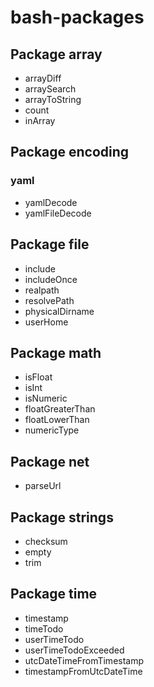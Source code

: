 # bash-packages

## Package array
* arrayDiff
* arraySearch
* arrayToString
* count
* inArray

## Package encoding

### yaml
* yamlDecode
* yamlFileDecode

## Package file
* include
* includeOnce
* realpath
* resolvePath
* physicalDirname
* userHome

## Package math
* isFloat
* isInt
* isNumeric
* floatGreaterThan
* floatLowerThan
* numericType

## Package net
* parseUrl

## Package strings
* checksum
* empty
* trim

## Package time
* timestamp
* timeTodo
* userTimeTodo
* userTimeTodoExceeded
* utcDateTimeFromTimestamp
* timestampFromUtcDateTime

